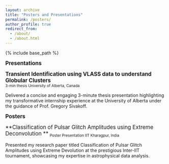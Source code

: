 ```yaml
---
layout: archive
title: "Posters and Presentations"
permalink: /posters/
author_profile: true
redirect_from: 
  - /about/
  - /about.html
---
```



{% include base_path %}

<big>**Presentations**</big>

<big>**Transient Identification using VLASS data to understand Globular Clusters**</big>                              
<sub>3-min thesis                                                                        University of Alberta, Canada</sub>

Delivered a concise and engaging 3-minute thesis presentation highlighting my transformative internship experience at the
University of Alberta under the guidance of Prof. Gregory Sivakoff.

<big>**Posters**</big>

<big>**Classification of Pulsar Glitch Amplitudes using Extreme Deconvolution               **</big>
<sub>Poster Presentation                                                                        IIT Kharagpur, India</sub>

Presented my research paper titled Classification of Pulsar Glitch Amplitudes using Extreme Devolution at the prestigious
Inter-IIT tournament, showcasing my expertise in astrophysical data analysis.

